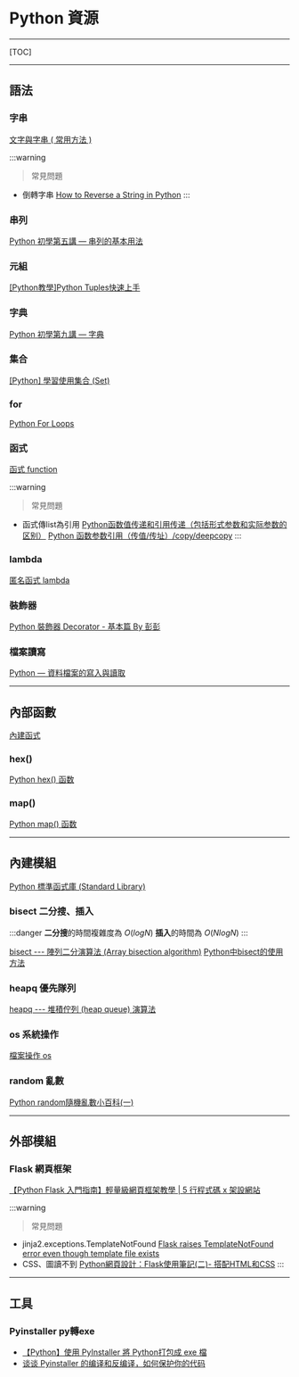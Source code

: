 # Python 資源

---

[TOC]

---
## 語法

### 字串
[文字與字串 ( 常用方法 )](https://bit.ly/3Jg8q3C)

:::warning
> 常見問題

* 倒轉字串
[How to Reverse a String in Python](https://bit.ly/3WUSaYM)
:::

### 串列
[Python 初學第五講 — 串列的基本用法](https://bit.ly/3HLYbTm)

### 元組
[[Python教學]Python Tuples快速上手](https://bit.ly/3XLuzv3)

### 字典
[Python 初學第九講 — 字典](https://bit.ly/3Jr5ph2)

### 集合
[[Python] 學習使用集合 (Set)](https://bit.ly/3RftHfQ)

### for
[Python For Loops](https://bit.ly/3HCdQ7C)

### 函式
[函式 function](https://bit.ly/3HHOs0s)

:::warning
> 常見問題

* 函式傳list為引用
[Python函数值传递和引用传递（包括形式参数和实际参数的区别）](https://bit.ly/3DsggmS)
[Python 函数参数引用（传值/传址）/copy/deepcopy](https://bit.ly/3DpHhHJ)
:::

### lambda
[匿名函式 lambda](https://bit.ly/4067Viw)

### 裝飾器
[Python 裝飾器 Decorator - 基本篇 By 彭彭](https://bit.ly/3HdXDEp)

### 檔案讀寫
[Python — 資料檔案的寫入與讀取](https://bit.ly/3XM1gbR)

---

## 內部函數

[內建函式](https://bit.ly/3HGXI52)

### hex()
[Python hex() 函数](https://bit.ly/3Doo3lB)

### map()

[Python map() 函数](https://bit.ly/3DrIfDr)

---

## 內建模組

[Python 標準函式庫 (Standard Library)](https://bit.ly/3kS4xaN)

### bisect 二分搜、插入

:::danger
**二分搜**的時間複雜度為 $O(logN)$
**插入**的時間為 $O(NlogN)$
:::

[bisect --- 陣列二分演算法 (Array bisection algorithm)](https://bit.ly/3wInwHG)
[Python中bisect的使用方法](https://bit.ly/3jlxifN)

### heapq 優先隊列

[heapq --- 堆積佇列 (heap queue) 演算法](https://bit.ly/3YsOiQj)

### os 系統操作
[檔案操作 os](https://bit.ly/3wwiDRZ)

### random 亂數
[Python random隨機亂數小百科(一)](https://bit.ly/3Y0YBe1)

---

## 外部模組

### Flask 網頁框架
[【Python Flask 入門指南】輕量級網頁框架教學 | 5 行程式碼 x 架設網站](https://bit.ly/40by7rZ)

:::warning
> 常見問題

* jinja2.exceptions.TemplateNotFound
[Flask raises TemplateNotFound error even though template file exists](https://bit.ly/3Jp1Yre)
* CSS、圖讀不到
[Python網頁設計：Flask使用筆記(二)- 搭配HTML和CSS](https://bit.ly/409i79U)
:::

---

## 工具

### Pyinstaller py轉exe
* [【Python】使用 PyInstaller 將 Python打包成 exe 檔](https://bit.ly/3Jjq5Y4)
* [谈谈 Pyinstaller 的编译和反编译，如何保护你的代码](https://bit.ly/3Dj8BHu)


